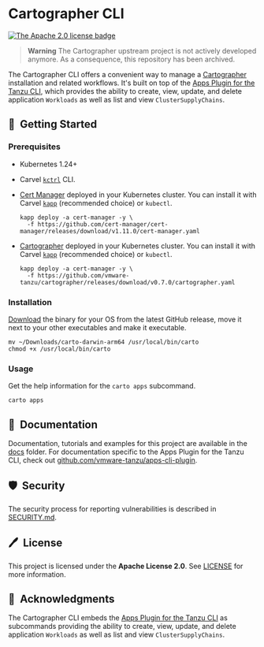 # Cartographer CLI

[![The Apache 2.0 license badge](https://img.shields.io/badge/License-Apache_2.0-blue.svg)](https://opensource.org/licenses/Apache-2.0)

> **Warning**
> The Cartographer upstream project is not actively developed anymore. As a consequence, this repository has been archived.

The Cartographer CLI offers a convenient way to manage a [Cartographer](https://cartographer.sh) installation and related workflows. It's built on top of the [Apps Plugin for the Tanzu CLI](https://github.com/vmware-tanzu/apps-cli-plugin), which provides the ability to create, view, update, and delete application `Workloads` as well as list and view `ClusterSupplyChains`.

## 🚀&nbsp; Getting Started

### Prerequisites

* Kubernetes 1.24+
* Carvel [`kctrl`](https://carvel.dev/kapp-controller/docs/latest/install/#installing-kapp-controller-cli-kctrl) CLI.
* [Cert Manager](https://cert-manager.io) deployed in your Kubernetes cluster. You can install it with Carvel [`kapp`](https://carvel.dev/kapp/docs/latest/install) (recommended choice) or `kubectl`.

  ```shell
  kapp deploy -a cert-manager -y \
    -f https://github.com/cert-manager/cert-manager/releases/download/v1.11.0/cert-manager.yaml
  ```
* [Cartographer](https://github.com/vmware-tanzu/cartographer) deployed in your Kubernetes cluster. You can install it with Carvel [`kapp`](https://carvel.dev/kapp/docs/latest/install) (recommended choice) or `kubectl`.

  ```shell
  kapp deploy -a cert-manager -y \
    -f https://github.com/vmware-tanzu/cartographer/releases/download/v0.7.0/cartographer.yaml
  ```

### Installation

[Download](https://github.com/ThomasVitale/cartographer-cli/releases) the binary for your OS from the latest GitHub release, move it next to your other executables and make it executable.

  ```shell
  mv ~/Downloads/carto-darwin-arm64 /usr/local/bin/carto
  chmod +x /usr/local/bin/carto
  ```

### Usage

Get the help information for the `carto apps` subcommand.

  ```shell
  carto apps
  ```

## 📙&nbsp; Documentation

Documentation, tutorials and examples for this project are available in the [docs](docs) folder.
For documentation specific to the Apps Plugin for the Tanzu CLI, check out [github.com/vmware-tanzu/apps-cli-plugin](https://github.com/vmware-tanzu/apps-cli-plugin).

## 🛡️&nbsp; Security

The security process for reporting vulnerabilities is described in [SECURITY.md](SECURITY.md).

## 🖊️&nbsp; License

This project is licensed under the **Apache License 2.0**. See [LICENSE](LICENSE) for more information.

## 🙏&nbsp; Acknowledgments

The Cartographer CLI embeds the [Apps Plugin for the Tanzu CLI](https://github.com/vmware-tanzu/apps-cli-plugin) as subcommands providing the ability to create, view, update, and delete application `Workloads` as well as list and view `ClusterSupplyChains`.
